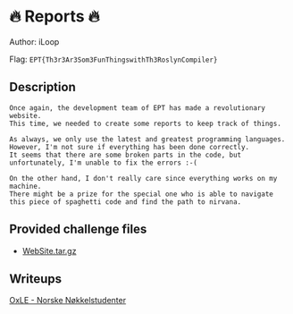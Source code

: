 # 🔥 Reports 🔥
Author: iLoop

Flag: `EPT{Th3r3Ar3Som3FunThingswithTh3RoslynCompiler}`
## Description
```
Once again, the development team of EPT has made a revolutionary website. 
This time, we needed to create some reports to keep track of things.

As always, we only use the latest and greatest programming languages. 
However, I'm not sure if everything has been done correctly. 
It seems that there are some broken parts in the code, but unfortunately, I'm unable to fix the errors :-(

On the other hand, I don't really care since everything works on my machine. 
There might be a prize for the special one who is able to navigate this piece of spaghetti code and find the path to nirvana.
```

## Provided challenge files
* [WebSite.tar.gz](WebSite.tar.gz)

## Writeups
[OxLE - Norske Nøkkelstudenter](./writeups/Web/reports/norske-nokkelstudenter/README.md)